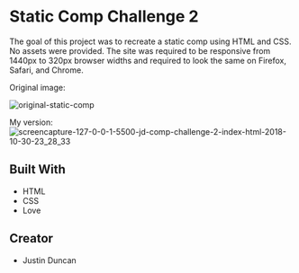 # Static Comp Challenge 2
The goal of this project was to recreate a static comp using HTML and CSS. No assets were provided. The site was required to be responsive from 1440px to 320px browser widths and required to look the same on Firefox, Safari, and Chrome.

Original image:

![original-static-comp](https://user-images.githubusercontent.com/18714169/47766843-7e7b1200-dc96-11e8-8341-4b0c8eca7543.jpg)

My version:
![screencapture-127-0-0-1-5500-jd-comp-challenge-2-index-html-2018-10-30-23_28_33](https://user-images.githubusercontent.com/18714169/47767957-8f7a5200-dc9b-11e8-8a36-6becdcd74730.png)
## Built With
* HTML
* CSS
* Love

## Creator
* Justin Duncan
